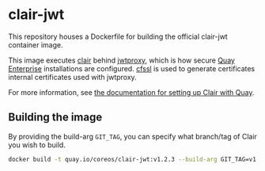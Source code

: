 # clair-jwt

This repository houses a Dockerfile for building the official clair-jwt container image.

This image executes [clair] behind [jwtproxy], which is how secure [Quay Enterprise] installations are configured.
[cfssl] is used to generate certificates internal certificates used with jwtproxy.

For more information, see [the documentation for setting up Clair with Quay](https://coreos.com/quay-enterprise/docs/latest/clair.html).

[clair]: https://github.com/coreos/clair
[jwtproxy]: https://github.com/coreos/jwtproxy
[cfssl]: https://github.com/cloudflare/cfssl
[Quay Enterprise]: https://quay.io/plans/?tab=enterprise

## Building the image

By providing the build-arg `GIT_TAG`, you can specify what branch/tag of Clair you wish to build.

```sh
docker build -t quay.io/coreos/clair-jwt:v1.2.3 --build-arg GIT_TAG=v1.2.3 .
```
